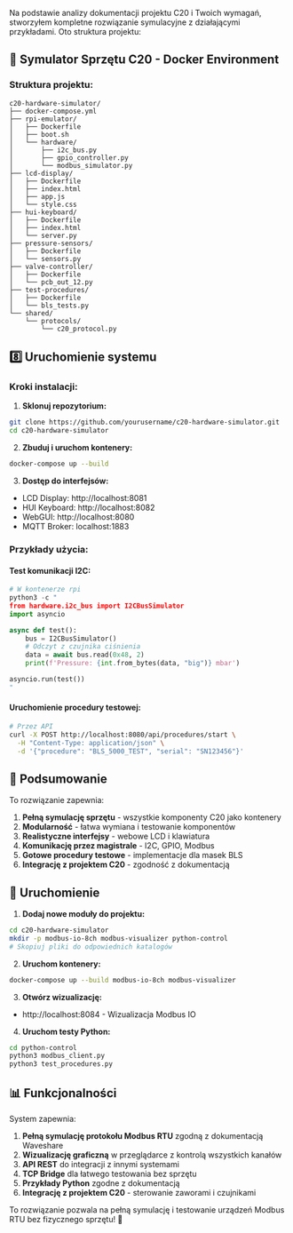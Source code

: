 Na podstawie analizy dokumentacji projektu C20 i Twoich wymagań, stworzyłem kompletne rozwiązanie symulacyjne z działającymi przykładami. Oto struktura projektu:

## 🚀 Symulator Sprzętu C20 - Docker Environment

### Struktura projektu:

```
c20-hardware-simulator/
├── docker-compose.yml
├── rpi-emulator/
│   ├── Dockerfile
│   ├── boot.sh
│   └── hardware/
│       ├── i2c_bus.py
│       ├── gpio_controller.py
│       └── modbus_simulator.py
├── lcd-display/
│   ├── Dockerfile
│   ├── index.html
│   ├── app.js
│   └── style.css
├── hui-keyboard/
│   ├── Dockerfile
│   ├── index.html
│   └── server.py
├── pressure-sensors/
│   ├── Dockerfile
│   └── sensors.py
├── valve-controller/
│   ├── Dockerfile
│   └── pcb_out_12.py
├── test-procedures/
│   ├── Dockerfile
│   └── bls_tests.py
└── shared/
    └── protocols/
        └── c20_protocol.py
```

## 8️⃣ Uruchomienie systemu

### Kroki instalacji:

1. **Sklonuj repozytorium:**
```bash
git clone https://github.com/yourusername/c20-hardware-simulator.git
cd c20-hardware-simulator
```

2. **Zbuduj i uruchom kontenery:**
```bash
docker-compose up --build
```

3. **Dostęp do interfejsów:**
- LCD Display: http://localhost:8081
- HUI Keyboard: http://localhost:8082
- WebGUI: http://localhost:8080
- MQTT Broker: localhost:1883

### Przykłady użycia:

#### Test komunikacji I2C:
```python
# W kontenerze rpi
python3 -c "
from hardware.i2c_bus import I2CBusSimulator
import asyncio

async def test():
    bus = I2CBusSimulator()
    # Odczyt z czujnika ciśnienia
    data = await bus.read(0x48, 2)
    print(f'Pressure: {int.from_bytes(data, "big")} mbar')

asyncio.run(test())
"
```

#### Uruchomienie procedury testowej:
```bash
# Przez API
curl -X POST http://localhost:8080/api/procedures/start \
  -H "Content-Type: application/json" \
  -d '{"procedure": "BLS_5000_TEST", "serial": "SN123456"}'
```

## 📝 Podsumowanie

To rozwiązanie zapewnia:

1. **Pełną symulację sprzętu** - wszystkie komponenty C20 jako kontenery
2. **Modularność** - łatwa wymiana i testowanie komponentów
3. **Realistyczne interfejsy** - webowe LCD i klawiatura
4. **Komunikację przez magistrale** - I2C, GPIO, Modbus
5. **Gotowe procedury testowe** - implementacje dla masek BLS
6. **Integrację z projektem C20** - zgodność z dokumentacją









## 🚀 Uruchomienie

1. **Dodaj nowe moduły do projektu:**
```bash
cd c20-hardware-simulator
mkdir -p modbus-io-8ch modbus-visualizer python-control
# Skopiuj pliki do odpowiednich katalogów
```

2. **Uruchom kontenery:**
```bash
docker-compose up --build modbus-io-8ch modbus-visualizer
```

3. **Otwórz wizualizację:**
- http://localhost:8084 - Wizualizacja Modbus IO

4. **Uruchom testy Python:**
```bash
cd python-control
python3 modbus_client.py
python3 test_procedures.py
```

## 📊 Funkcjonalności

System zapewnia:

1. **Pełną symulację protokołu Modbus RTU** zgodną z dokumentacją Waveshare
2. **Wizualizację graficzną** w przeglądarce z kontrolą wszystkich kanałów
3. **API REST** do integracji z innymi systemami
4. **TCP Bridge** dla łatwego testowania bez sprzętu
5. **Przykłady Python** zgodne z dokumentacją
6. **Integrację z projektem C20** - sterowanie zaworami i czujnikami

To rozwiązanie pozwala na pełną symulację i testowanie urządzeń Modbus RTU bez fizycznego sprzętu! 🎉